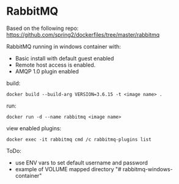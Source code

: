 # RabbitMQ 
Based on the following repo: https://github.com/spring2/dockerfiles/tree/master/rabbitmq

RabbitMQ running in windows container with:
- Basic install with default guest enabled
- Remote host access is enabled.
- AMQP 1.0 plugin enabled


build:
```
docker build --build-arg VERSION=3.6.15 -t <image name> .
```

run:
```
docker run -d --name rabbitmq <image name>
```


view enabled plugins:
```
docker exec -it rabbitmq cmd /c rabbitmq-plugins list
```

ToDo:
- use ENV vars to set default username and password
- example of VOLUME mapped directory
"# rabbitmq-windows-container" 
